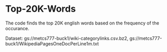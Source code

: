 # Top-20K-Words
The code finds the top 20K english words based on the frequency of the occurance.

Dataset: gs://metcs777-buck1/wiki-categorylinks.csv.bz2, gs://metcs777-buck1/WikipediaPagesOneDocPerLine1m.txt
